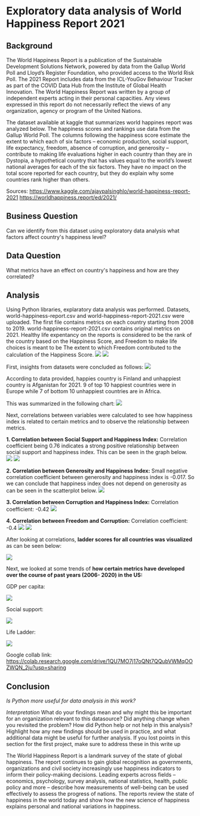 # Exploratory data analysis of World Happiness Report 2021

## Background 

The World Happiness Report is a publication of the Sustainable Development Solutions Network, powered by data from the Gallup World Poll and Lloyd’s Register Foundation, who provided access to the World Risk Poll. The 2021 Report includes data from the ICL-YouGov Behaviour Tracker as part of the COVID Data Hub from the Institute of Global Health Innovation. The World Happiness Report was written by a group of independent experts acting in their personal capacities. Any views expressed in this report do not necessarily reflect the views of any organization, agency or program of the United Nations.

The dataset available at kaggle that summarizes world happines report was analyzed below. 
The happiness scores and rankings use data from the Gallup World Poll. The columns following the happiness score estimate the extent to which each of six factors – economic production, social support, life expectancy, freedom, absence of corruption, and generosity – contribute to making life evaluations higher in each country than they are in Dystopia, a hypothetical country that has values equal to the world’s lowest national averages for each of the six factors. They have no impact on the total score reported for each country, but they do explain why some countries rank higher than others. 

Sources: https://www.kaggle.com/ajaypalsinghlo/world-happiness-report-2021
https://worldhappiness.report/ed/2021/

## Business Question

Can we identify from this dataset using exploratory data analysis what factors affect country's happiness level?

## Data Question

What metrics have an effect on country's happiness and how are they correlated?

## Analysis 

Using Python libraries, explaratory data analysis was performed. Datasets, world-happiness-report.csv and world-happiness-report-2021.csv were uploaded. The first file contains metrics on each country starting from 2008 to 2019. world-happiness-report-2021.csv contains original metrics on 2021. Healthy life expentancy on the reports is considered to be the rank of the country based on the Happiness Score, and Freedom to make life choices is meant to be The extent to which Freedom contributed to the calculation of the Happiness Score.
![](https://github.com/DurdonaG/WorldHappinessReport/blob/main/Images/Screen%20Shot%202021-04-15%20at%202.31.08%20AM.png)
![](https://github.com/DurdonaG/WorldHappinessReport/blob/main/Images/Screen%20Shot%202021-04-15%20at%202.31.31%20AM.png)

First, insights from datasets were concluded as follows: 
![](https://github.com/DurdonaG/WorldHappinessReport/blob/main/Images/image.png)

According to data provided, happies country is Finland and unhappiest country is Afganistan for 2021. 9 of top 10 happiest countries were in Europe while 7 of bottom 10 unhappiest countries are in Africa. 

This was summarized in the following chart: 
![](https://github.com/DurdonaG/WorldHappinessReport/blob/main/Images/Summary1.png)

Next, correlations between variables were calculated to see how happiness index is related to certain metrics and to observe the relationship between metrics. 

**1. Correlation between Social Support and Happiness Index:** 
Correlation coefficient being 0.76 indicates a strong positive relationship between social support and happiness index. This can be seen in the graph below. 
![](https://github.com/DurdonaG/WorldHappinessReport/blob/main/Images/SocialsHI.png)
![](https://github.com/DurdonaG/WorldHappinessReport/blob/main/Images/SSHI.png)

**2. Correlation between Generosity and Happiness Index:** 
Small negative correlation coefficient between generosity and happiness index is -0.017. So we can conclude that happiness index does not depend on generosity as can be seen in the scatterplot below. 
![](https://github.com/DurdonaG/WorldHappinessReport/blob/main/Images/Generosity%20HI.png)

**3. Correlation between Corruption and Happiness Index:**
Correlation coefficient: -0.42
![](https://github.com/DurdonaG/WorldHappinessReport/blob/main/Images/CorruptionHI.png)

**4. Correlation between Freedom and Corruption:**
Correlation coefficient: -0.4
![](https://github.com/DurdonaG/WorldHappinessReport/blob/main/Images/FreedomCorruption.png)
![](https://github.com/DurdonaG/WorldHappinessReport/blob/main/Images/FreedomC.png)

After looking at correlations, **ladder scores for all countries was visualized** as can be seen below: 

![](https://github.com/DurdonaG/WorldHappinessReport/blob/main/Images/Ladder%20Scores.png) 

Next, we looked at some trends of **how certain metrics have developed over the course of past years (2006- 2020) in the US:**

GDP per capita:

![](https://github.com/DurdonaG/WorldHappinessReport/blob/main/Images/USGDP.png)

Social support:

![](https://github.com/DurdonaG/WorldHappinessReport/blob/main/Images/USSocial%20support.png)

Life Ladder:

![](https://github.com/DurdonaG/WorldHappinessReport/blob/main/Images/USlifeladder.png)


Google collab link: https://colab.research.google.com/drive/1QU7MO7j17oQNt7QQubVWMqOOZWQN_2ju?usp=sharing


## Conclusion

*Is Python more useful for data analysis in this work?*

*Interpretation* 
What do your findings mean and why might this be important for an organization relevant to this datasource? Did anything change when you revisited the problem? How did Python help or not help in this analysis? Highlight how any new findings should be used in practice, and what additional data might be useful for further analysis. If you lost points in this section for the first project, make sure to address these in this write up

The World Happiness Report is a landmark survey of the state of global happiness. The report continues to gain global recognition as governments, organizations and civil society increasingly use happiness indicators to inform their policy-making decisions. Leading experts across fields – economics, psychology, survey analysis, national statistics, health, public policy and more – describe how measurements of well-being can be used effectively to assess the progress of nations. The reports review the state of happiness in the world today and show how the new science of happiness explains personal and national variations in happiness. 
